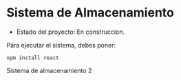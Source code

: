 <h1> Sistema de Almacenamiento</h1>

- Estado del proyecto: En construccion.

Para ejecutar el sistema, debes poner:

```npm install react```

Sistema de almacenamiento 2
